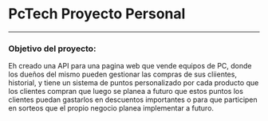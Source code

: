 #  PcTech Proyecto Personal 
- - -
### Objetivo del proyecto:
<p>Eh creado una API para una pagina web que vende equipos de PC, donde los dueños del mismo pueden gestionar las compras de sus cliientes, historial, y tiene un sistema de puntos personalizado por cada producto que los clientes compran que luego se planea a futuro que estos puntos los clientes
puedan gastarlos en descuentos importantes o para que participen en sorteos que el propio negocio planea implementar a futuro.</p>
